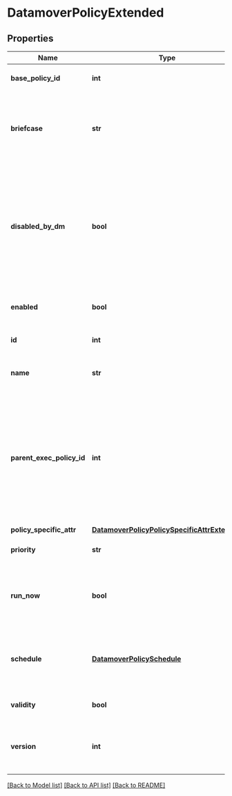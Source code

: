 # DatamoverPolicyExtended

## Properties
Name | Type | Description | Notes
------------ | ------------- | ------------- | -------------
**base_policy_id** | **int** | The unique policy identifier. | [optional] 
**briefcase** | **str** | An opaque container for storing additional data in this object, e.g. key-value pairs | [optional] 
**disabled_by_dm** | **bool** | This flag indicates if policy has been disabled by the datamover system. This flag is set to true when a job for the given policy is cancelled | [optional] 
**enabled** | **bool** | True: policy is enabled, False: otherwise. | 
**id** | **int** | The unique policy identifier. | [optional] 
**name** | **str** | A user provided policy name. | 
**parent_exec_policy_id** | **int** | If a valid policy ID, then a job for this policy will be scheduled immediately after the parent policy job completes. This is optional field | [optional] 
**policy_specific_attr** | [**DatamoverPolicyPolicySpecificAttrExtended**](DatamoverPolicyPolicySpecificAttrExtended.md) |  | [optional] 
**priority** | **str** | The relative priority of the policy. | 
**run_now** | **bool** | Execute the policy immediately instead of waiting for it to run as scheduled. | [optional] 
**schedule** | [**DatamoverPolicySchedule**](DatamoverPolicySchedule.md) | The schedule of the policy- start time, recurrence, specific date-times. | [optional] 
**validity** | **bool** | Whether the policy is valid. | [optional] 
**version** | **int** | Version number of the config store when this object was edited. | [optional] 

[[Back to Model list]](../README.md#documentation-for-models) [[Back to API list]](../README.md#documentation-for-api-endpoints) [[Back to README]](../README.md)


